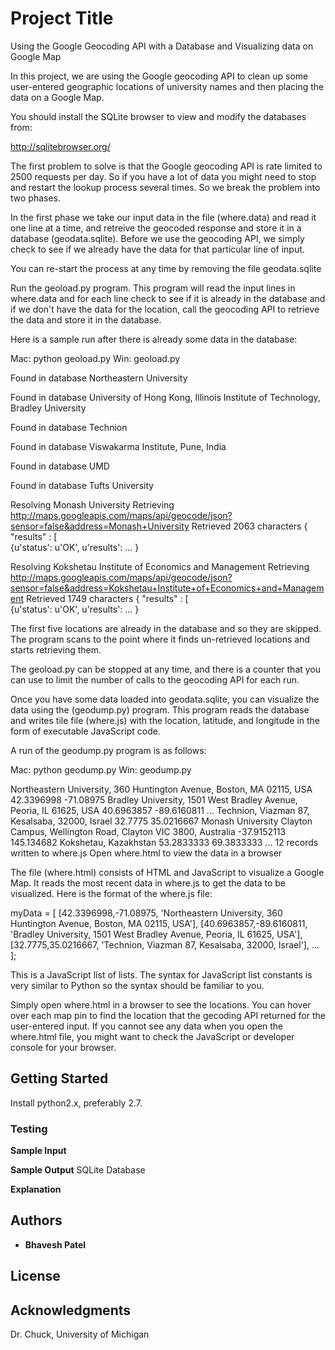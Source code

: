 # Project Title
Using the Google Geocoding API with a Database and
Visualizing data on Google Map

In this project, we are using the Google geocoding API
to clean up some user-entered geographic locations of
university names and then placing the data on a Google
Map.

You should install the SQLite browser to view and modify
the databases from:

http://sqlitebrowser.org/

The first problem to solve is that the Google geocoding
API is rate limited to 2500 requests per day.  So if you have
a lot of data you might need to stop and restart the lookup
process several times.  So we break the problem into two
phases.  

In the first phase we take our input data in the file
(where.data) and read it one line at a time, and retreive the
geocoded response and store it in a database (geodata.sqlite).
Before we use the geocoding API, we simply check to see if
we already have the data for that particular line of input.

You can re-start the process at any time by removing the file
geodata.sqlite

Run the geoload.py program.   This program will read the input
lines in where.data and for each line check to see if it is already
in the database and if we don't have the data for the location,
call the geocoding API to retrieve the data and store it in
the database.

Here is a sample run after there is already some data in the
database:

Mac: python geoload.py
Win: geoload.py

Found in database  Northeastern University

Found in database  University of Hong Kong, Illinois Institute of Technology, Bradley University

Found in database  Technion

Found in database  Viswakarma Institute, Pune, India

Found in database  UMD

Found in database  Tufts University

Resolving Monash University
Retrieving http://maps.googleapis.com/maps/api/geocode/json?sensor=false&address=Monash+University
Retrieved 2063 characters {    "results" : [  
{u'status': u'OK', u'results': ... }

Resolving Kokshetau Institute of Economics and Management
Retrieving http://maps.googleapis.com/maps/api/geocode/json?sensor=false&address=Kokshetau+Institute+of+Economics+and+Management
Retrieved 1749 characters {    "results" : [  
{u'status': u'OK', u'results': ... }

The first five locations are already in the database and so they
are skipped.  The program scans to the point where it finds un-retrieved
locations and starts retrieving them.

The geoload.py can be stopped at any time, and there is a counter
that you can use to limit the number of calls to the geocoding
API for each run.

Once you have some data loaded into geodata.sqlite, you can
visualize the data using the (geodump.py) program.  This
program reads the database and writes tile file (where.js)
with the location, latitude, and longitude in the form of
executable JavaScript code.   

A run of the geodump.py program is as follows:

Mac: python geodump.py
Win: geodump.py

Northeastern University, 360 Huntington Avenue, Boston, MA 02115, USA 42.3396998 -71.08975
Bradley University, 1501 West Bradley Avenue, Peoria, IL 61625, USA 40.6963857 -89.6160811
...
Technion, Viazman 87, Kesalsaba, 32000, Israel 32.7775 35.0216667
Monash University Clayton Campus, Wellington Road, Clayton VIC 3800, Australia -37.9152113 145.134682
Kokshetau, Kazakhstan 53.2833333 69.3833333
...
12 records written to where.js
Open where.html to view the data in a browser

The file (where.html) consists of HTML and JavaScript to visualize
a Google Map.  It reads the most recent data in where.js to get
the data to be visualized.  Here is the format of the where.js file:

myData = [
[42.3396998,-71.08975, 'Northeastern University, 360 Huntington Avenue, Boston, MA 02115, USA'],
[40.6963857,-89.6160811, 'Bradley University, 1501 West Bradley Avenue, Peoria, IL 61625, USA'],
[32.7775,35.0216667, 'Technion, Viazman 87, Kesalsaba, 32000, Israel'],
   ...
];

This is a JavaScript list of lists.  The syntax for JavaScript
list constants is very similar to Python so the syntax should
be familiar to you.

Simply open where.html in a browser to see the locations.  You
can hover over each map pin to find the location that the
gecoding API returned for the user-entered input.  If you
cannot see any data when you open the where.html file, you might
want to check the JavaScript or developer console for your browser.

## Getting Started

Install python2.x, preferably 2.7.

### Testing

**Sample Input**


**Sample Output**
SQLite Database

**Explanation**


## Authors

* **Bhavesh Patel**

## License

## Acknowledgments

Dr. Chuck, University of Michigan
